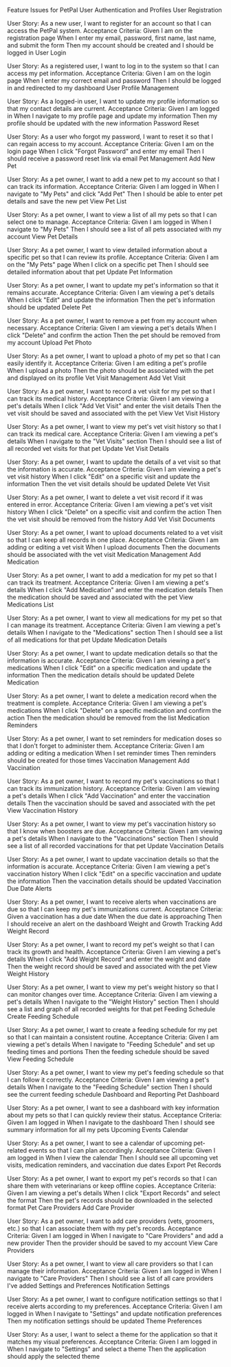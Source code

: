 Feature Issues for PetPal
User Authentication and Profiles
User Registration

User Story: As a new user, I want to register for an account so that I can access the PetPal system.
Acceptance Criteria:
Given I am on the registration page
When I enter my email, password, first name, last name, and submit the form
Then my account should be created and I should be logged in
User Login

User Story: As a registered user, I want to log in to the system so that I can access my pet information.
Acceptance Criteria:
Given I am on the login page
When I enter my correct email and password
Then I should be logged in and redirected to my dashboard
User Profile Management

User Story: As a logged-in user, I want to update my profile information so that my contact details are current.
Acceptance Criteria:
Given I am logged in
When I navigate to my profile page and update my information
Then my profile should be updated with the new information
Password Reset

User Story: As a user who forgot my password, I want to reset it so that I can regain access to my account.
Acceptance Criteria:
Given I am on the login page
When I click "Forgot Password" and enter my email
Then I should receive a password reset link via email
Pet Management
Add New Pet

User Story: As a pet owner, I want to add a new pet to my account so that I can track its information.
Acceptance Criteria:
Given I am logged in
When I navigate to "My Pets" and click "Add Pet"
Then I should be able to enter pet details and save the new pet
View Pet List

User Story: As a pet owner, I want to view a list of all my pets so that I can select one to manage.
Acceptance Criteria:
Given I am logged in
When I navigate to "My Pets"
Then I should see a list of all pets associated with my account
View Pet Details

User Story: As a pet owner, I want to view detailed information about a specific pet so that I can review its profile.
Acceptance Criteria:
Given I am on the "My Pets" page
When I click on a specific pet
Then I should see detailed information about that pet
Update Pet Information

User Story: As a pet owner, I want to update my pet's information so that it remains accurate.
Acceptance Criteria:
Given I am viewing a pet's details
When I click "Edit" and update the information
Then the pet's information should be updated
Delete Pet

User Story: As a pet owner, I want to remove a pet from my account when necessary.
Acceptance Criteria:
Given I am viewing a pet's details
When I click "Delete" and confirm the action
Then the pet should be removed from my account
Upload Pet Photo

User Story: As a pet owner, I want to upload a photo of my pet so that I can easily identify it.
Acceptance Criteria:
Given I am editing a pet's profile
When I upload a photo
Then the photo should be associated with the pet and displayed on its profile
Vet Visit Management
Add Vet Visit

User Story: As a pet owner, I want to record a vet visit for my pet so that I can track its medical history.
Acceptance Criteria:
Given I am viewing a pet's details
When I click "Add Vet Visit" and enter the visit details
Then the vet visit should be saved and associated with the pet
View Vet Visit History

User Story: As a pet owner, I want to view my pet's vet visit history so that I can track its medical care.
Acceptance Criteria:
Given I am viewing a pet's details
When I navigate to the "Vet Visits" section
Then I should see a list of all recorded vet visits for that pet
Update Vet Visit Details

User Story: As a pet owner, I want to update the details of a vet visit so that the information is accurate.
Acceptance Criteria:
Given I am viewing a pet's vet visit history
When I click "Edit" on a specific visit and update the information
Then the vet visit details should be updated
Delete Vet Visit

User Story: As a pet owner, I want to delete a vet visit record if it was entered in error.
Acceptance Criteria:
Given I am viewing a pet's vet visit history
When I click "Delete" on a specific visit and confirm the action
Then the vet visit should be removed from the history
Add Vet Visit Documents

User Story: As a pet owner, I want to upload documents related to a vet visit so that I can keep all records in one place.
Acceptance Criteria:
Given I am adding or editing a vet visit
When I upload documents
Then the documents should be associated with the vet visit
Medication Management
Add Medication

User Story: As a pet owner, I want to add a medication for my pet so that I can track its treatment.
Acceptance Criteria:
Given I am viewing a pet's details
When I click "Add Medication" and enter the medication details
Then the medication should be saved and associated with the pet
View Medications List

User Story: As a pet owner, I want to view all medications for my pet so that I can manage its treatment.
Acceptance Criteria:
Given I am viewing a pet's details
When I navigate to the "Medications" section
Then I should see a list of all medications for that pet
Update Medication Details

User Story: As a pet owner, I want to update medication details so that the information is accurate.
Acceptance Criteria:
Given I am viewing a pet's medications
When I click "Edit" on a specific medication and update the information
Then the medication details should be updated
Delete Medication

User Story: As a pet owner, I want to delete a medication record when the treatment is complete.
Acceptance Criteria:
Given I am viewing a pet's medications
When I click "Delete" on a specific medication and confirm the action
Then the medication should be removed from the list
Medication Reminders

User Story: As a pet owner, I want to set reminders for medication doses so that I don't forget to administer them.
Acceptance Criteria:
Given I am adding or editing a medication
When I set reminder times
Then reminders should be created for those times
Vaccination Management
Add Vaccination

User Story: As a pet owner, I want to record my pet's vaccinations so that I can track its immunization history.
Acceptance Criteria:
Given I am viewing a pet's details
When I click "Add Vaccination" and enter the vaccination details
Then the vaccination should be saved and associated with the pet
View Vaccination History

User Story: As a pet owner, I want to view my pet's vaccination history so that I know when boosters are due.
Acceptance Criteria:
Given I am viewing a pet's details
When I navigate to the "Vaccinations" section
Then I should see a list of all recorded vaccinations for that pet
Update Vaccination Details

User Story: As a pet owner, I want to update vaccination details so that the information is accurate.
Acceptance Criteria:
Given I am viewing a pet's vaccination history
When I click "Edit" on a specific vaccination and update the information
Then the vaccination details should be updated
Vaccination Due Date Alerts

User Story: As a pet owner, I want to receive alerts when vaccinations are due so that I can keep my pet's immunizations current.
Acceptance Criteria:
Given a vaccination has a due date
When the due date is approaching
Then I should receive an alert on the dashboard
Weight and Growth Tracking
Add Weight Record

User Story: As a pet owner, I want to record my pet's weight so that I can track its growth and health.
Acceptance Criteria:
Given I am viewing a pet's details
When I click "Add Weight Record" and enter the weight and date
Then the weight record should be saved and associated with the pet
View Weight History

User Story: As a pet owner, I want to view my pet's weight history so that I can monitor changes over time.
Acceptance Criteria:
Given I am viewing a pet's details
When I navigate to the "Weight History" section
Then I should see a list and graph of all recorded weights for that pet
Feeding Schedule
Create Feeding Schedule

User Story: As a pet owner, I want to create a feeding schedule for my pet so that I can maintain a consistent routine.
Acceptance Criteria:
Given I am viewing a pet's details
When I navigate to "Feeding Schedule" and set up feeding times and portions
Then the feeding schedule should be saved
View Feeding Schedule

User Story: As a pet owner, I want to view my pet's feeding schedule so that I can follow it correctly.
Acceptance Criteria:
Given I am viewing a pet's details
When I navigate to the "Feeding Schedule" section
Then I should see the current feeding schedule
Dashboard and Reporting
Pet Dashboard

User Story: As a pet owner, I want to see a dashboard with key information about my pets so that I can quickly review their status.
Acceptance Criteria:
Given I am logged in
When I navigate to the dashboard
Then I should see summary information for all my pets
Upcoming Events Calendar

User Story: As a pet owner, I want to see a calendar of upcoming pet-related events so that I can plan accordingly.
Acceptance Criteria:
Given I am logged in
When I view the calendar
Then I should see all upcoming vet visits, medication reminders, and vaccination due dates
Export Pet Records

User Story: As a pet owner, I want to export my pet's records so that I can share them with veterinarians or keep offline copies.
Acceptance Criteria:
Given I am viewing a pet's details
When I click "Export Records" and select the format
Then the pet's records should be downloaded in the selected format
Pet Care Providers
Add Care Provider

User Story: As a pet owner, I want to add care providers (vets, groomers, etc.) so that I can associate them with my pet's records.
Acceptance Criteria:
Given I am logged in
When I navigate to "Care Providers" and add a new provider
Then the provider should be saved to my account
View Care Providers

User Story: As a pet owner, I want to view all care providers so that I can manage their information.
Acceptance Criteria:
Given I am logged in
When I navigate to "Care Providers"
Then I should see a list of all care providers I've added
Settings and Preferences
Notification Settings

User Story: As a pet owner, I want to configure notification settings so that I receive alerts according to my preferences.
Acceptance Criteria:
Given I am logged in
When I navigate to "Settings" and update notification preferences
Then my notification settings should be updated
Theme Preferences

User Story: As a user, I want to select a theme for the application so that it matches my visual preferences.
Acceptance Criteria:
Given I am logged in
When I navigate to "Settings" and select a theme
Then the application should apply the selected theme